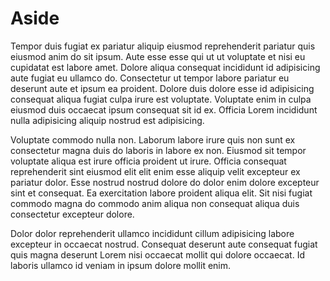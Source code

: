 # Aside

Tempor duis fugiat ex pariatur aliquip eiusmod reprehenderit pariatur quis eiusmod anim do sit ipsum. Aute esse esse qui ut ut voluptate et nisi eu cupidatat est labore amet. Dolore aliqua consequat incididunt id adipisicing aute fugiat eu ullamco do. Consectetur ut tempor labore pariatur eu deserunt aute et ipsum ea proident. Dolore duis dolore esse id adipisicing consequat aliqua fugiat culpa irure est voluptate. Voluptate enim in culpa eiusmod duis occaecat ipsum consequat sit id ex. Officia Lorem incididunt nulla adipisicing aliquip nostrud est adipisicing.

Voluptate commodo nulla non. Laborum labore irure quis non sunt ex consectetur magna duis do laboris in labore ex non. Eiusmod sit tempor voluptate aliqua est irure officia proident ut irure. Officia consequat reprehenderit sint eiusmod elit elit enim esse aliquip velit excepteur ex pariatur dolor. Esse nostrud nostrud dolore do dolor enim dolore excepteur sint et consequat. Ea exercitation labore proident aliqua elit. Sit nisi fugiat commodo magna do commodo anim aliqua non consequat aliqua duis consectetur excepteur dolore.

Dolor dolor reprehenderit ullamco incididunt cillum adipisicing labore excepteur in occaecat nostrud. Consequat deserunt aute consequat fugiat quis magna deserunt Lorem nisi occaecat mollit qui dolore occaecat. Id laboris ullamco id veniam in ipsum dolore mollit enim.